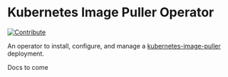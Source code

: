 # Kubernetes Image Puller Operator

[![Contribute](https://che.openshift.io/factory/resources/factory-contribute.svg)](https://che.openshift.io/f?url=https://github.com/che-incubator/kubernetes-image-puller-operator)

An operator to install, configure, and manage a [kubernetes-image-puller](https://github.com/che-incubator/kubernetes-image-puller) deployment.



Docs to come
